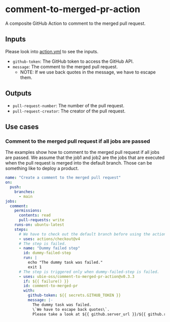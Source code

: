 # comment-to-merged-pr-action

A composite GitHub Action to comment to the merged pull request.

## Inputs

Please look into [action.yml](action.yml) to see the inputs.

- `github-token`: The GitHub token to access the GitHub API.
- `message`: The comment to the merged pull request.
  - NOTE: If we use back quotes in the message, we have to escape them.

## Outputs

- `pull-request-number`: The number of the pull request.
- `pull-request-creator`: The creator of the pull request.

## Use cases

### Comment to the merged pull request if all jobs are passed

The examples show how to comment to the merged pull request if all jobs are passed.
We assume that the job1 and job2 are the jobs that are executed when the pull request is merged into the default branch.
Those can be something like to deploy a product.

```yaml
name: "Create a comment to the merged pull request"
on:
  push:
    branches:
      - main
jobs:
  comment:
    permissions:
      contents: read
      pull-requests: write
    runs-on: ubuntu-latest
    steps:
      # We have to check out the default branch before using the action.
      - uses: actions/checkout@v4
      # The step is failed.
      - name: "Dummy failed step"
        id: dummy-failed-step
        run: |
          echo "The dummy task was failed."
          exit 1
      # The step is triggered only when dummy-failed-step is failed.
      - uses: ubie-oss/comment-to-merged-pr-action@v0.3.3
        if: ${{ failure() }}
        id: comment-to-merged-pr
        with:
          github-token: ${{ secrets.GITHUB_TOKEN }}
          message: |-
            The dummy task was failed.
            \`We have to escape back quotes\`.
            Please take a look at ${{ github.server_url }}/${{ github.repository }}/actions/runs/${{ github.run_id }} .
```
